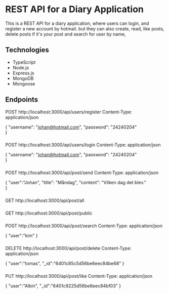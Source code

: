 # REST API for a Diary Application
This is a REST API for a diary application, where users can login, and register a new account by hotmail.
but they can also create, read, like posts, delete posts if it's your post and search for user by name,


## Technologies
* TypeScript
* Node.js
* Express.js
* MongoDB
* Mongoose



## Endpoints

POST http://localhost:3000/api/users/register
Content-Type: application/json

 {
    "username": "johan@hotmail.com",
    "password": "24240204"   
}


###


POST http://localhost:3000/api/users/login
Content-Type: application/json

{
    "username": "johan@hotmail.com",
    "password": "24240204"   
}

###
POST http://localhost:3000/api/post/send
Content-Type: application/json

{
    "user":"Johan",
    "title": "Måndag",
    "content": "Vilken dag det blev."   
}


###
 
 GET http://localhost:3000/api/post/all


###

 GET http://localhost:3000/api/post/public

###
POST http://localhost:3000/api/post/search
Content-Type: application/json

{
    "user":"kim"
}

###
DELETE http://localhost:3000/api/post/delete
Content-Type: application/json

{
    "user":"tomas",
    "_id":"6401c85c5d56be6eec84be68"
}


###
PUT http://localhost:3000/api/post/like
Content-Type: application/json

{
    "user":"Albin",
    "_id":"6401c9225d56be6eec84bf03"
}
